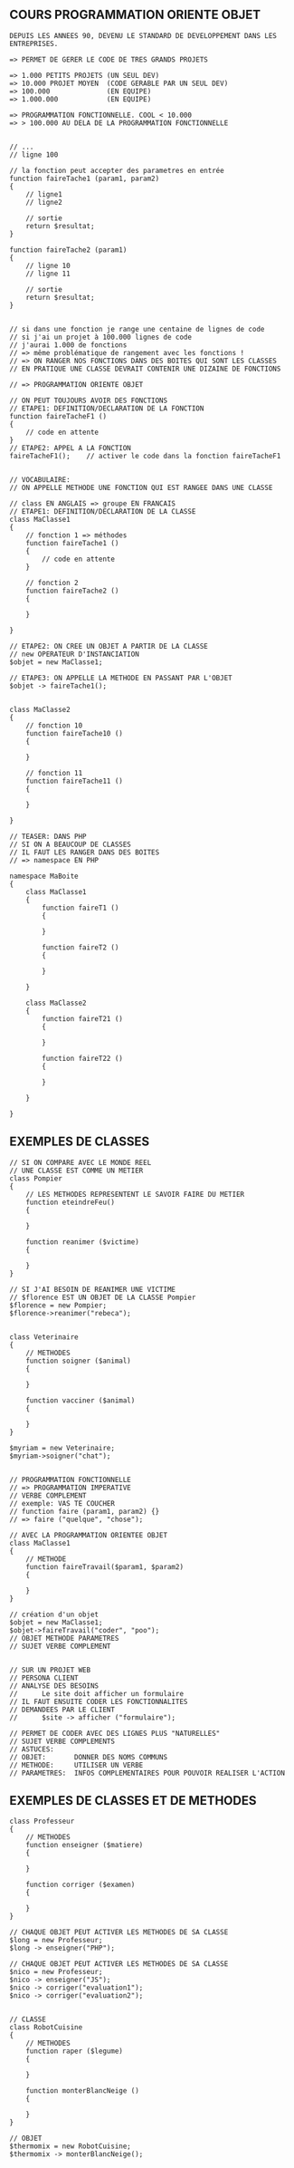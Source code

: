## COURS PROGRAMMATION ORIENTE OBJET

    DEPUIS LES ANNEES 90, DEVENU LE STANDARD DE DEVELOPPEMENT DANS LES ENTREPRISES.

    => PERMET DE GERER LE CODE DE TRES GRANDS PROJETS

    => 1.000 PETITS PROJETS (UN SEUL DEV)
    => 10.000 PROJET MOYEN  (CODE GERABLE PAR UN SEUL DEV)
    => 100.000              (EN EQUIPE)
    => 1.000.000            (EN EQUIPE)

    => PROGRAMMATION FONCTIONNELLE. COOL < 10.000
    => > 100.000 AU DELA DE LA PROGRAMMATION FONCTIONNELLE


    // ...
    // ligne 100

    // la fonction peut accepter des parametres en entrée
    function faireTache1 (param1, param2)
    {
        // ligne1
        // ligne2

        // sortie
        return $resultat;
    }

    function faireTache2 (param1)
    {
        // ligne 10
        // ligne 11

        // sortie
        return $resultat;
    }


    // si dans une fonction je range une centaine de lignes de code
    // si j'ai un projet à 100.000 lignes de code
    // j'aurai 1.000 de fonctions
    // => même problématique de rangement avec les fonctions !
    // => ON RANGER NOS FONCTIONS DANS DES BOITES QUI SONT LES CLASSES
    // EN PRATIQUE UNE CLASSE DEVRAIT CONTENIR UNE DIZAINE DE FONCTIONS

    // => PROGRAMMATION ORIENTE OBJET

    // ON PEUT TOUJOURS AVOIR DES FONCTIONS
    // ETAPE1: DEFINITION/DECLARATION DE LA FONCTION
    function faireTacheF1 ()
    {
        // code en attente
    }
    // ETAPE2: APPEL A LA FONCTION
    faireTacheF1();    // activer le code dans la fonction faireTacheF1


    // VOCABULAIRE: 
    // ON APPELLE METHODE UNE FONCTION QUI EST RANGEE DANS UNE CLASSE

    // class EN ANGLAIS => groupe EN FRANCAIS
    // ETAPE1: DEFINITION/DECLARATION DE LA CLASSE
    class MaClasse1
    {
        // fonction 1 => méthodes
        function faireTache1 ()
        {
            // code en attente
        }

        // fonction 2
        function faireTache2 ()
        {

        }

    }

    // ETAPE2: ON CREE UN OBJET A PARTIR DE LA CLASSE
    // new OPERATEUR D'INSTANCIATION
    $objet = new MaClasse1;

    // ETAPE3: ON APPELLE LA METHODE EN PASSANT PAR L'OBJET
    $objet -> faireTache1();


    class MaClasse2
    {
        // fonction 10
        function faireTache10 ()
        {

        }

        // fonction 11
        function faireTache11 ()
        {

        }

    }

    // TEASER: DANS PHP
    // SI ON A BEAUCOUP DE CLASSES
    // IL FAUT LES RANGER DANS DES BOITES
    // => namespace EN PHP

    namespace MaBoite
    {
        class MaClasse1
        {
            function faireT1 ()
            {

            }

            function faireT2 ()
            {

            }

        }

        class MaClasse2
        {
            function faireT21 ()
            {

            }

            function faireT22 ()
            {

            }

        }

    }




## EXEMPLES DE CLASSES

    // SI ON COMPARE AVEC LE MONDE REEL
    // UNE CLASSE EST COMME UN METIER
    class Pompier
    {
        // LES METHODES REPRESENTENT LE SAVOIR FAIRE DU METIER
        function eteindreFeu()
        {

        }

        function reanimer ($victime)
        {

        }
    }

    // SI J'AI BESOIN DE REANIMER UNE VICTIME
    // $florence EST UN OBJET DE LA CLASSE Pompier
    $florence = new Pompier;
    $florence->reanimer("rebeca");


    class Veterinaire
    {
        // METHODES
        function soigner ($animal)
        {

        }

        function vacciner ($animal)
        {

        }
    }

    $myriam = new Veterinaire;
    $myriam->soigner("chat");


    // PROGRAMMATION FONCTIONNELLE
    // => PROGRAMMATION IMPERATIVE
    // VERBE COMPLEMENT
    // exemple: VAS TE COUCHER
    // function faire (param1, param2) {}
    // => faire ("quelque", "chose");

    // AVEC LA PROGRAMMATION ORIENTEE OBJET
    class MaClasse1 
    {
        // METHODE
        function faireTravail($param1, $param2)
        {

        }
    }

    // création d'un objet
    $objet = new MaClasse1;
    $objet->faireTravail("coder", "poo");
    // OBJET METHODE PARAMETRES
    // SUJET VERBE COMPLEMENT


    // SUR UN PROJET WEB
    // PERSONA CLIENT
    // ANALYSE DES BESOINS
    //      Le site doit afficher un formulaire
    // IL FAUT ENSUITE CODER LES FONCTIONNALITES 
    // DEMANDEES PAR LE CLIENT
    //      $site -> afficher ("formulaire");

    // PERMET DE CODER AVEC DES LIGNES PLUS "NATURELLES"
    // SUJET VERBE COMPLEMENTS
    // ASTUCES:
    // OBJET:       DONNER DES NOMS COMMUNS
    // METHODE:     UTILISER UN VERBE
    // PARAMETRES:  INFOS COMPLEMENTAIRES POUR POUVOIR REALISER L'ACTION


## EXEMPLES DE CLASSES ET DE METHODES


    class Professeur
    {
        // METHODES
        function enseigner ($matiere)
        {

        }

        function corriger ($examen)
        {

        }
    }

    // CHAQUE OBJET PEUT ACTIVER LES METHODES DE SA CLASSE
    $long = new Professeur;
    $long -> enseigner("PHP");

    // CHAQUE OBJET PEUT ACTIVER LES METHODES DE SA CLASSE
    $nico = new Professeur;
    $nico -> enseigner("JS");
    $nico -> corriger("evaluation1");
    $nico -> corriger("evaluation2");


    // CLASSE
    class RobotCuisine
    {
        // METHODES
        function raper ($legume)
        {

        }

        function monterBlancNeige ()
        {

        }
    }

    // OBJET
    $thermomix = new RobotCuisine;
    $thermomix -> monterBlancNeige();







